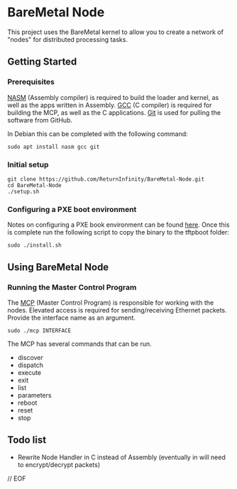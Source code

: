 # BareMetal Node

This project uses the BareMetal kernel to allow you to create a network of "nodes" for distributed processing tasks.


## Getting Started


### Prerequisites

[NASM](http://www.nasm.us) (Assembly compiler) is required to build the loader and kernel, as well as the apps written in Assembly. [GCC](https://gcc.gnu.org/) (C compiler) is required for building the MCP, as well as the C applications. [Git](https://git-scm.com/) is used for pulling the software from GitHub.

In Debian this can be completed with the following command:

	sudo apt install nasm gcc git


### Initial setup

	git clone https://github.com/ReturnInfinity/BareMetal-Node.git
	cd BareMetal-Node
	./setup.sh


### Configuring a PXE boot environment

Notes on configuring a PXE book environment can be found [here](https://github.com/ReturnInfinity/BareMetal-Node/wiki/Configuring-a-PXE-boot-environment). Once this is complete run the following script to copy the binary to the tftpboot folder:

	sudo ./install.sh


## Using BareMetal Node


### Running the Master Control Program

The [MCP](http://tron.wikia.com/wiki/Master_Control_Program) (Master Control Program) is responsible for working with the nodes. Elevated access is required for sending/receiving Ethernet packets. Provide the interface name as an argument.

	sudo ./mcp INTERFACE

The MCP has several commands that can be run.

- discover
- dispatch
- execute
- exit
- list
- parameters
- reboot
- reset
- stop


## Todo list

- Rewrite Node Handler in C instead of Assembly (eventually in will need to encrypt/decrypt packets)


// EOF
